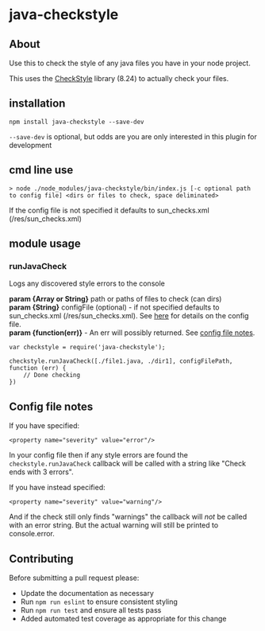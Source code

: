 # java-checkstyle #

## About

Use this to check the style of any java files you have in your node project.

This uses the [CheckStyle](https://checkstyle.sourceforge.io/) library (8.24) to actually check your files.

## installation

```
npm install java-checkstyle --save-dev
```
`--save-dev` is optional, but odds are you are only interested in this plugin for development

## cmd line use
```
> node ./node_modules/java-checkstyle/bin/index.js [-c optional path to config file] <dirs or files to check, space deliminated>
```
If the config file is not specified it defaults to sun_checks.xml (/res/sun_checks.xml)

## module usage

### runJavaCheck

Logs any discovered style errors to the console

**param {Array or String}** path or paths of files to check (can dirs)  
**param {String}** configFile (optional) - if not specified defaults to sun_checks.xml (/res/sun_checks.xml).  See [here](https://checkstyle.sourceforge.io/config.html) for details on the config file.  
**param {function(err)}** - An err will possibly returned.  See [config file notes](#markdownheader-config-file-notes).

```
var checkstyle = require('java-checkstyle');

checkstyle.runJavaCheck([./file1.java, ./dir1], configFilePath, function (err) {
    // Done checking
})
```

## Config file notes
If you have specified:
```
<property name="severity" value="error"/>
```
In your config file then if any style errors are found the `checkstyle.runJavaCheck` callback will be called with a string like "Check ends with 3 errors".


If you have instead specified:
```
<property name="severity" value="warning"/>
```
And if the check still only finds "warnings" the callback will *not* be called with an error string.  But the actual warning will still be printed to console.error.

## Contributing

Before submitting a pull request please:
- Update the documentation as necessary
- Run `npm run eslint` to ensure consistent styling
- Run `npm run test` and ensure all tests pass
- Added automated test coverage as appropriate for this change
